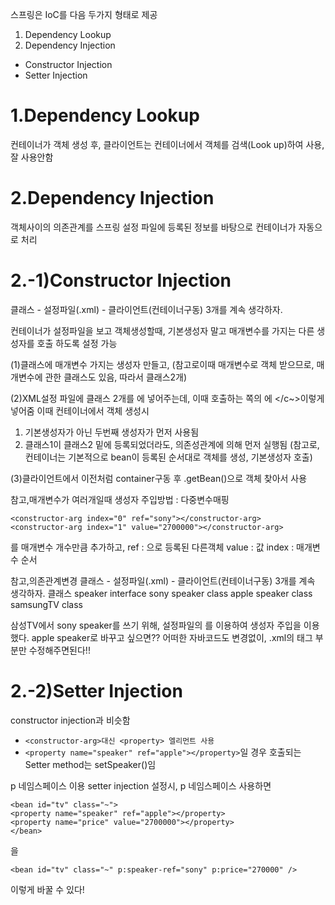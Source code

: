 스프링은 IoC를 다음 두가지 형태로 제공
1. Dependency Lookup
2. Dependency Injection
- Constructor Injection
- Setter Injection

# 1.Dependency Lookup
컨테이너가 객체 생성 후, 클라이언트는 컨테이너에서 객체를 검색(Look up)하여 사용, 잘 사용안함 
# 2.Dependency Injection
객체사이의 의존관계를 스프링 설정 파일에 등록된 정보를 바탕으로 컨테이너가 자동으로 처리 

# 2.-1)Constructor Injection
클래스 - 설정파일(.xml) - 클라이언트(컨테이너구동) 3개를 계속 생각하자.

컨테이너가 설정파일을 보고 객체생성할때, 기본생성자 말고 매개변수를 가지는 다른 생성자를 호출 하도록 설정 가능

(1)클래스에 매개변수 가지는 생성자 만들고, (참고로이때 매개변수로 객체 받으므로, 매개변수에 관한 클래스도 있음, 따라서 클래스2개)

(2)XML설정 파일에 클래스 2개를 <bean>에 넣어주는데, 이때 호출하는 쪽의 <bean></bean>에 <constructor-arg ref="다른 클래스id"></c~>이렇게 넣어줌
이때 컨테이너에서 객체 생성시
1. 기본생성자가 아닌 두번째 생성자가 먼저 사용됨
2. 클래스1이 클래스2 밑에 등록되었더라도, 의존성관계에 의해 먼저 실행됨
(참고로,컨테이너는 기본적으로 bean이 등록된 순서대로 객체를 생성, 기본생성자 호출)

(3)클라이언트에서 이전처럼 container구동 후 .getBean()으로 객체 찾아서 사용

참고,매개변수가 여러개일때 생성자 주입방법 : 다중변수매핑
```
<constructor-arg index="0" ref="sony"></constructor-arg>
<constructor-arg index="1" value="2700000"></constructor-arg>
```
<constructor-arg>를 매개변수 개수만큼 추가하고,
	ref : <bean>으로 등록된 다른객체 
	value : 값
	index : 매개변수 순서


참고,의존관계변경
클래스 - 설정파일(.xml) - 클라이언트(컨테이너구동) 3개를 계속 생각하자.
클래스
	speaker interface
		sony speaker class
		apple speaker class
	samsungTV class

삼성TV에서 sony speaker를 쓰기 위해, 설정파일의 <constructor-arg>를 이용하여 생성자 주입을 이용했다.
apple speaker로 바꾸고 싶으면??
어떠한 자바코드도 변경없이, .xml의 <constructor-arg>태그 부분만 수정해주면된다!!


# 2.-2)Setter Injection
constructor injection과 비슷함
- ```<constructor-arg>대신 <property> 엘리먼트 사용```
- ```<property name="speaker" ref="apple"></property>```일 경우
호출되는 Setter method는 setSpeaker()임

p 네임스페이스 이용
setter injection 설정시, p 네임스페이스 사용하면
```
<bean id="tv" class="~">
<property name="speaker" ref="apple"></property>
<property name="price" value="2700000"></property>
</bean>
```
을
```
<bean id="tv" class="~" p:speaker-ref="sony" p:price="270000" />
```
이렇게 바꿀 수 있다!
